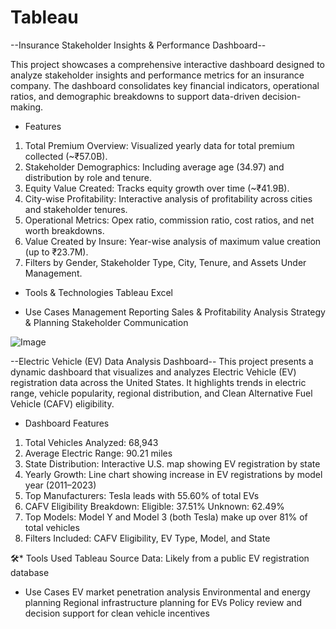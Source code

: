 # Tableau

--Insurance Stakeholder Insights & Performance Dashboard--

This project showcases a comprehensive interactive dashboard designed to analyze stakeholder insights and performance metrics for an insurance company. The dashboard consolidates key financial indicators, operational ratios, and demographic breakdowns to support data-driven decision-making.

* Features
1) Total Premium Overview: Visualized yearly data for total premium collected (~₹57.0B).
2) Stakeholder Demographics: Including average age (34.97) and distribution by role and tenure.
3) Equity Value Created: Tracks equity growth over time (~₹41.9B).
4) City-wise Profitability: Interactive analysis of profitability across cities and stakeholder tenures.
5) Operational Metrics: Opex ratio, commission ratio, cost ratios, and net worth breakdowns.
6) Value Created by Insure: Year-wise analysis of maximum value creation (up to ₹23.7M).
7) Filters by Gender, Stakeholder Type, City, Tenure, and Assets Under Management.

* Tools & Technologies
Tableau 
Excel 

* Use Cases
Management Reporting
Sales & Profitability Analysis
Strategy & Planning
Stakeholder Communication

![Image](https://github.com/user-attachments/assets/23d42d02-9f7a-4380-83d4-c56f83b0d9bf)


--Electric Vehicle (EV) Data Analysis Dashboard--
This project presents a dynamic dashboard that visualizes and analyzes Electric Vehicle (EV) registration data across the United States. It highlights trends in electric range, vehicle popularity, regional distribution, and Clean Alternative Fuel Vehicle (CAFV) eligibility.

* Dashboard Features
1) Total Vehicles Analyzed: 68,943
2) Average Electric Range: 90.21 miles
3) State Distribution: Interactive U.S. map showing EV registration by state
4) Yearly Growth: Line chart showing increase in EV registrations by model year (2011–2023)
5) Top Manufacturers: Tesla leads with 55.60% of total EVs
6) CAFV Eligibility Breakdown:
Eligible: 37.51%
Unknown: 62.49%
7) Top Models:
Model Y and Model 3 (both Tesla) make up over 81% of total vehicles
8) Filters Included: CAFV Eligibility, EV Type, Model, and State

🛠* Tools Used
Tableau 
Source Data: Likely from a public EV registration database 

* Use Cases
EV market penetration analysis
Environmental and energy planning
Regional infrastructure planning for EVs
Policy review and decision support for clean vehicle incentives


